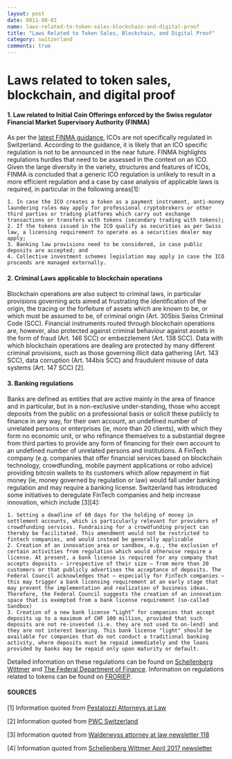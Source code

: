 ```yaml
---
layout: post
date: 0011-08-01
name: laws-related-to-token-sales-blockchain-and-digital-proof
title: "Laws Related to Token Sales, Blockchain, and Digital Proof"
category: switzerland
comments: true
---
```




# Laws related to token sales, blockchain, and digital proof

#### 1. Law related to Initial Coin Offerings enforced by the Swiss regulator Financial Market Supervisory Authority (FINMA)
As per the [latest FINMA guidance](https://www.finma.ch/en/news/2017/09/20170929-mm-ico/), ICOs are not specifically regulated in Switzerland. According to the guidance, it is likely that an ICO specific regulation is not to be announced in the near future. FINMA highlights regulations hurdles that need to be assessed in the context on an ICO. Given the large diversity in the variety, structures and features of ICOs, FINMA is concluded that a generic ICO regulation is unlikely to result in a more efficient regulation and a case by case analysis of applicable laws is required, in particular in the following areas[1]:

    1. In case the ICO creates a token as a payment instrument, anti-money laundering rules may apply for professional cryptobrokers or other third parties or trading platforms which carry out exchange transactions or transfers with tokens (secondary trading with tokens);
    2. If the tokens issued in the ICO qualify as securities as per Swiss law, a licensing requirement to operate as a securities dealer may apply;
    3. Banking law provisions need to be considered, in case public deposits are accepted; and
    4. Collective investment schemes legislation may apply in case the ICO proceeds are managed externally.

#### 2. Criminal Laws applicable to blockchain operations
Blockchain operations are also subject to criminal laws, in particular provisions governing acts aimed at frustrating the identification of the origin, the tracing or the forfeiture of assets which are known to be, or which must be assumed to be, of criminal origin (Art. 305bis Swiss Criminal Code (SCC). Financial instruments routed through blockchain operations are, however, also protected against criminal behaviour against assets in the form of fraud (Art. 146 SCC) or embezzlement (Art. 138 SCC). Data with which blockchain operations are dealing are protected by many different criminal provisions, such as those governing illicit data gathering (Art. 143 SCC), data corruption (Art. 144bis SCC) and fraudulent misuse of data systems (Art. 147 SCC) [2].

#### 3. Banking regulations
Banks are defined as entities that are active mainly in the area of finance and in particular, but in a non-exclusive under-standing, those who accept deposits from the public on a professional basis or solicit these publicly to finance in any way, for their own account, an undefined number of unrelated persons or enterprises (ie, more than 20 clients), with which they form no economic unit, or who refinance themselves to a substantial degree from third parties to provide any form of financing for their own account to an undefined number of unrelated persons and institutions. A FinTech company (e.g. companies that offer financial services based on blockchain technology, crowdfunding, mobile payment applications or robo advice) providing bitcoin wallets to its customers which allow repayment in fiat money (ie, money governed by regulation or law) would fall under banking regulation and may require a banking license. Switzerland has introduced some initiatives to deregulate FinTech companies and help increase innovation, which include [3][4]:

    1. Setting a deadline of 60 days for the holding of money in settlement accounts, which is particularly relevant for providers of crowdfunding services. Fundraising for a crowdfunding project can thereby be facilitated. This amendment would not be restricted to fintech companies, and would instead be generally applicable
    2. Creation of an innovation area or sandbox, e.g., the exclusion of certain activities from regulation which would otherwise require a license. At present, a bank license is required for any company that accepts deposits – irrespective of their size – from more than 20 customers or that publicly advertises the acceptance of deposits. The Federal Council acknowledges that – especially for FinTech companies – this may trigger a bank licensing requirement at an early stage that may prevent the implementation and realization of business ideas. Therefore, the Federal Council suggests the creation of an innovation space that is exempted from a bank license requirement (so-called Sandbox)
    3. Creation of a new bank license “Light” for companies that accept deposits up to a maximum of CHF 100 million, provided that such deposits are not re-invested (i.e. they are not used to on-lend) and they are not interest bearing. This bank license "light" should be available for companies that do not conduct a traditional banking activity, where deposits must be repaid immediately and the loans provided by banks may be repaid only upon maturity or default.

Detailed information on these regulations can be found on [Schellenberg Wittmer](https://www.swlegal.ch/Publications/Newsletter/FinTech-regulation-and-blockchain-applications-in.aspx) and [The Federal Department of Finance](https://www.efd.admin.ch/efd/en/home/dokumentation/nsb-news_list.msg-id-64356.html).
Information on regulations related to tokens can be found on [FRORIEP](https://blog.froriep.com/en/how-crypto-token-qualify-under-swiss-law-a-comprehensive-framework).

#### SOURCES

[1] Information quoted from [Pestalozzi Attorneys at Law](https://pestalozzilaw.com/en/news/legal-insights/initial-coin-offerings-ico-or-token-generating-events-tge-switzerland-/)

[2] Information quoted from [PWC Switzerland](https://news.pwc.ch/wp-content/uploads/2016/02/en_current-state-of-regulation_blockchain_financial-industry_switzerland.pdf)

[3] Information quoted from [Walderwyss attorney at law newsletter 118](https://www.walderwyss.com/publications/2092.pdf)

[4] Information quoted from [Schellenberg Wittmer April 2017 newsletter](https://www.swlegal.ch/Publications/Newsletter/FinTech-regulation-and-blockchain-applications-in.aspx)
